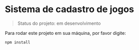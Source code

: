 # Sistema de cadastro de jogos

> Status do projeto: em desenvolvimento

Para rodar este projeto em sua máquina, por favor digite:

```
npm install
```

